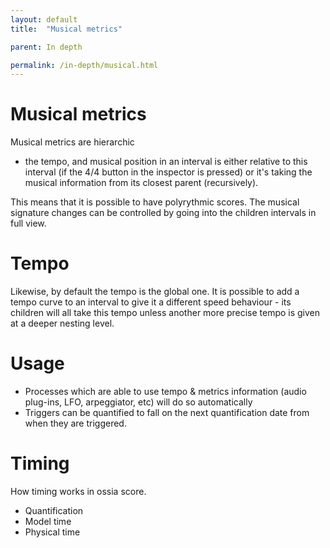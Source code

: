 ```yaml
---
layout: default
title:  "Musical metrics"

parent: In depth

permalink: /in-depth/musical.html
---
```


# Musical metrics
Musical metrics are hierarchic
  * the tempo, and musical position in an interval is either relative to this interval
    (if the 4/4 button in the inspector is pressed)
    or it's taking the musical information from its closest parent (recursively).

This means that it is possible to have polyrythmic scores.
The musical signature changes can be controlled by going into the children intervals in full view.

# Tempo
Likewise, by default the tempo is the global one. It is possible to add a tempo curve to an interval
to give it a different speed behaviour - its children will all take this tempo unless another more precise tempo is
given at a deeper nesting level.

# Usage
- Processes which are able to use tempo & metrics information (audio plug-ins, LFO, arpeggiator, etc) will do so automatically
- Triggers can be quantified to fall on the next quantification date from when they are triggered.



# Timing

How timing works in ossia score.

- Quantification
- Model time
- Physical time
